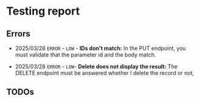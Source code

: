 # Testing report

## Errors

* 2025/03/28 `ERROR` - `LOW` - **IDs don't match:**
In the PUT endpoint, you must validate that the parameter id and the body match.

* 2025/03/28 `ERROR` - `LOW`- **Delete does not display the result:**
The DELETE endpoint must be answered whether I delete the record or not,

## TODOs

